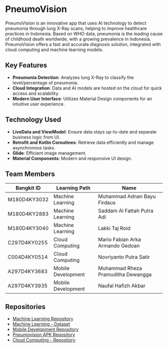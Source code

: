 # PneumoVision

PneumoVision is an innovative app that uses AI technology to detect pneumonia through lung X-Ray scans, helping to improve healthcare practices in Indonesia. Based on WHO data, pneumonia is the leading cause of childhood death worldwide, with a growing prevalence in Indonesia. PneumoVision offers a fast and accurate diagnosis solution, integrated with cloud computing and machine learning models.

## Key Features
- **Pneumonia Detection**: Analyzes lung X-Ray to classify the level/percentage of pneumonia.
- **Cloud Integration**: Data and AI models are hosted on the cloud for quick access and scalability.
- **Modern User Interface**: Utilizes Material Design components for an intuitive user experience.

## Technology Used
- **LiveData and ViewModel**: Ensure data stays up-to-date and separate business logic from UI.
- **Retrofit and Kotlin Coroutines**: Retrieve data efficiently and manage asynchronous tasks.
- **Glide**: Efficient image management.
- **Material Components**: Modern and responsive UI design.

## Team Members

| Bangkit ID | Learning Path | Name |
| ------ | ------ | ------ |
| M180D4KY3032 | Machine Learning | Muhammad Adnan Bayu Firdaus |
| M180D4KY2883 | Machine Learning | Saddam Al Fattah Putra Adi |
| M180D4KY3040 | Machine Learning | Lakki Taj Roid |
| C297D4KY0255 | Cloud Computing | Mario Fabian Arka Armando Gedoan |
| C004D4KY0514 | Cloud Computing | Novriyanto Putra Satir |
| A297D4KY3683 | Mobile Development | Muhammad Rheza Pramuditha Dewangga |
| A297D4KY3935 | Mobile Development | Naufal Hafizh Akbar |

## Repositories

- [Machine Learning Repository](https://github.com/PneumoVisionCapstone/Machine-Learning-Division)
- [Machine Learning - Dataset](https://www.kaggle.com/datasets/andrewmvd/pediatric-pneumonia-chest-xray/code)
- [Mobile Development Repository](https://github.com/PneumoVisionCapstone/Mobile-Division)
- [Pneumovision APK Repository](https://github.com/PneumoVisionCapstone/Pneumovision-APK)
- [Cloud Computing - Repository](https://github.com/PneumoVisionCapstone/Cloud-Computing-Division)
